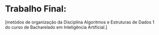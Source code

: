 # Trabalho Final: 
[metódos de organização da Disciplina Algoritmos e Estruturas de Dados 1 do curso de Bacharelado em Inteligência Artificial.]

